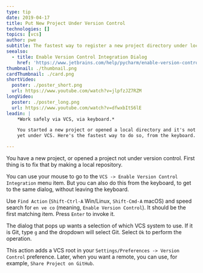 ```yaml
---
type: tip
date: 2019-04-17
title: Put New Project Under Version Control
technologies: []
topics: [vcs]
author: pwe
subtitle: The fastest way to register a new project directory under local version control.
seealso:
  - title: Enable Version Control Integration Dialog
    href: 'https://www.jetbrains.com/help/pycharm/enable-version-control-integration-dialog.html#Enable_Version_Control_Integration_Dialog.xml'
thumbnail: ./thumbnail.png
cardThumbnail: ./card.png
shortVideo:
  poster: ./poster_short.png
  url: https://www.youtube.com/watch?v=jlpfzJZ7RZM
longVideo:
  poster: ./poster_long.png
  url: https://www.youtube.com/watch?v=dfwxbItS6lE
leadin: |
    *Work safely via VCS, via keyboard.*    

    You started a new project or opened a local directory and it's not 
    yet under VCS. Here's the fastest way to do so, from the keyboard.

---
```


You have a new project, or opened a project not under version control. First 
thing is to fix that by making a local repository.

You can use your mouse to go to the `VCS -> Enable Version Control Integration` 
menu item. But you can also do this from the keyboard, to get to the same 
dialog, without leaving the keyboard.

Use `Find Action` (`Shift-Ctrl-A` Win/Linux, `Shift-Cmd-A` macOS) and speed 
search for `en ve co` (meaning, `Enable Version Control`). It should be the 
first matching item. Press `Enter` to invoke it.

The dialog that pops up wants a selection of which VCS system to use. If it 
is Git, type `g` and the dropdown will select Git. Select `Ok` to perform 
the operation.

This action adds a VCS root in your 
`Settings/Preferences -> Version Control` preference. Later, when you want 
a remote, you can use, for example, `Share Project on GitHub`.
